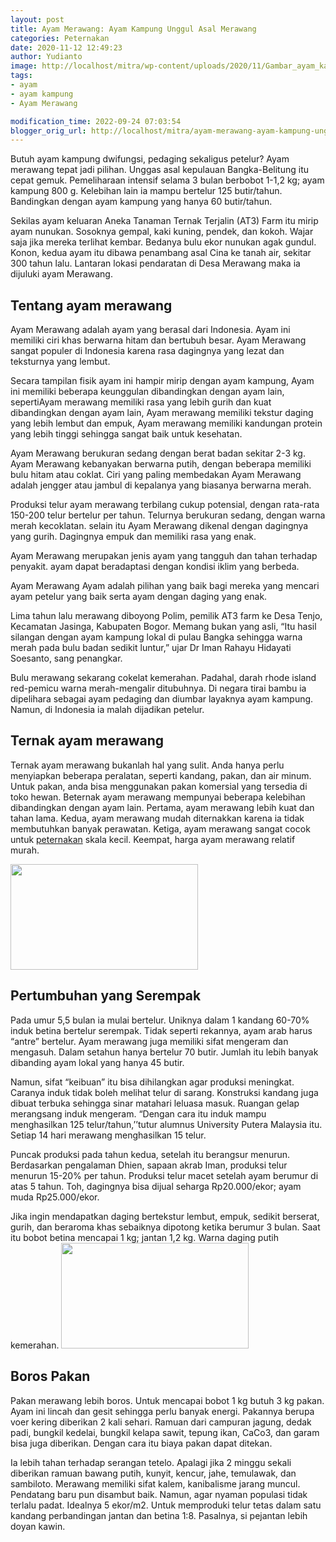 ```yaml
---
layout: post
title: Ayam Merawang: Ayam Kampung Unggul Asal Merawang
categories: Peternakan
date: 2020-11-12 12:49:23
author: Yudianto
image: http://localhost/mitra/wp-content/uploads/2020/11/Gambar_ayam_kampung_1230x720.jpg
tags:
- ayam
- ayam kampung
- Ayam Merawang

modification_time: 2022-09-24 07:03:54
blogger_orig_url: http://localhost/mitra/ayam-merawang-ayam-kampung-unggul.html
---
```


Butuh ayam kampung dwifungsi, pedaging sekaligus petelur? Ayam merawang tepat jadi pilihan. Unggas asal kepulauan Bangka-Belitung itu cepat gemuk. Pemeliharaan intensif selama 3 bulan berbobot 1-1,2 kg; ayam kampung 800 g. Kelebihan lain ia mampu bertelur 125 butir/tahun. Bandingkan dengan ayam kampung yang hanya 60 butir/tahun.

Sekilas ayam keluaran Aneka Tanaman Ternak Terjalin (AT3) Farm itu mirip ayam nunukan. Sosoknya gempal, kaki kuning, pendek, dan kokoh. Wajar saja jika mereka terlihat kembar. Bedanya bulu ekor nunukan agak gundul. Konon, kedua ayam itu dibawa penambang asal Cina ke tanah air, sekitar 300 tahun lalu. Lantaran lokasi pendaratan di Desa Merawang maka ia dijuluki ayam Merawang.
<h2>Tentang ayam merawang</h2>
Ayam Merawang adalah ayam yang berasal dari Indonesia. Ayam ini memiliki ciri khas berwarna hitam dan bertubuh besar. Ayam Merawang sangat populer di Indonesia karena rasa dagingnya yang lezat dan teksturnya yang lembut.

Secara tampilan fisik ayam ini hampir mirip dengan ayam kampung, Ayam ini memiliki beberapa keunggulan dibandingkan dengan ayam lain, sepertiAyam merawang memiliki rasa yang lebih gurih dan kuat dibandingkan dengan ayam lain, Ayam merawang memiliki tekstur daging yang lebih lembut dan empuk, Ayam merawang memiliki kandungan protein yang lebih tinggi sehingga sangat baik untuk kesehatan.

Ayam Merawang berukuran sedang dengan berat badan sekitar 2-3 kg. Ayam Merawang kebanyakan berwarna putih, dengan beberapa memiliki bulu hitam atau coklat. Ciri yang paling membedakan Ayam Merawang adalah jengger atau jambul di kepalanya yang biasanya berwarna merah.

Produksi telur ayam merawang terbilang cukup potensial, dengan rata-rata 150-200 telur bertelur per tahun. Telurnya berukuran sedang, dengan warna merah kecoklatan. selain itu Ayam Merawang dikenal dengan dagingnya yang gurih. Dagingnya empuk dan memiliki rasa yang enak.

Ayam Merawang merupakan jenis ayam yang tangguh dan tahan terhadap penyakit. ayam dapat beradaptasi dengan kondisi iklim yang berbeda.

Ayam Merawang Ayam adalah pilihan yang baik bagi mereka yang mencari ayam petelur yang baik serta ayam dengan daging yang enak.

Lima tahun lalu merawang diboyong Polim, pemilik AT3 farm ke Desa Tenjo, Kecamatan Jasinga, Kabupaten Bogor. Memang bukan yang asli, “Itu hasil silangan dengan ayam kampung lokal di pulau Bangka sehingga warna merah pada bulu badan sedikit luntur,” ujar Dr Iman Rahayu Hidayati Soesanto, sang penangkar.

Bulu merawang sekarang cokelat kemerahan. Padahal, darah rhode island red-pemicu warna merah-mengalir ditubuhnya. Di negara tirai bambu ia dipelihara sebagai ayam pedaging dan diumbar layaknya ayam kampung. Namun, di Indonesia ia malah dijadikan petelur.
<h2>Ternak ayam merawang</h2>
Ternak ayam merawang bukanlah hal yang sulit. Anda hanya perlu menyiapkan beberapa peralatan, seperti kandang, pakan, dan air minum. Untuk pakan, anda bisa menggunakan pakan komersial yang tersedia di toko hewan. Beternak ayam merawang mempunyai beberapa kelebihan dibandingkan dengan ayam lain. Pertama, ayam merawang lebih kuat dan tahan lama. Kedua, ayam merawang mudah diternakkan karena ia tidak membutuhkan banyak perawatan. Ketiga, ayam merawang sangat cocok untuk <a class="wpil_keyword_link" href="http://127.0.0.1/mitra/peternakan"   title="peternakan" data-wpil-keyword-link="linked">peternakan</a> skala kecil. Keempat, harga ayam merawang relatif murah.

<a href="http://127.0.0.1/mitra/wp-content/uploads/2020/11/Ayam-Merawang.jpg"><img class="aligncenter wp-image-20624 size-medium" src="http://127.0.0.1/mitra/wp-content/uploads/2020/11/Ayam-Merawang-300x169.jpg" alt="" width="300" height="169" /></a>
<h2 id="Serempak">Pertumbuhan yang Serempak</h2>
Pada umur 5,5 bulan ia mulai bertelur. Uniknya dalam 1 kandang 60-70% induk betina bertelur serempak. Tidak seperti rekannya, ayam arab harus “antre” bertelur. Ayam merawang juga memiliki sifat mengeram dan mengasuh. Dalam setahun hanya bertelur 70 butir. Jumlah itu lebih banyak dibanding ayam lokal yang hanya 45 butir.

Namun, sifat “keibuan” itu bisa dihilangkan agar produksi meningkat. Caranya induk tidak boleh melihat telur di sarang. Konstruksi kandang juga dibuat terbuka sehingga sinar matahari leluasa masuk. Ruangan gelap merangsang induk mengeram. “Dengan cara itu induk mampu menghasilkan 125 telur/tahun,’’tutur alumnus University Putera Malaysia itu.
Setiap 14 hari merawang menghasilkan 15 telur.

Puncak produksi pada tahun kedua, setelah itu berangsur menurun. Berdasarkan pengalaman Dhien, sapaan akrab Iman, produksi telur menurun 15-20% per tahun. Produksi telur macet setelah ayam berumur di atas 5 tahun. Toh, dagingnya bisa dijual seharga Rp20.000/ekor; ayam muda Rp25.000/ekor.

Jika ingin mendapatkan daging bertekstur lembut, empuk, sedikit berserat, gurih, dan beraroma khas sebaiknya dipotong ketika berumur 3 bulan. Saat itu bobot betina mencapai 1 kg; jantan 1,2 kg. Warna daging putih kemerahan.
<a href="http://127.0.0.1/mitra/wp-content/uploads/2020/11/Ayam-Merawang-babel.jpg"><img class="aligncenter wp-image-20623 size-medium" src="http://127.0.0.1/mitra/wp-content/uploads/2020/11/Ayam-Merawang-babel-300x169.jpg" alt="" width="300" height="169" /></a>
<h2 id="Serempak">Boros Pakan</h2>
Pakan merawang lebih boros. Untuk mencapai bobot 1 kg butuh 3 kg pakan. Ayam ini lincah dan gesit sehingga perlu banyak energi. Pakannya berupa voer kering diberikan 2 kali sehari. Ramuan dari campuran jagung, dedak padi, bungkil kedelai, bungkil kelapa sawit, tepung ikan, CaCo3, dan garam bisa juga diberikan. Dengan cara itu biaya pakan dapat ditekan.

Ia lebih tahan terhadap serangan tetelo. Apalagi jika 2 minggu sekali diberikan ramuan bawang putih, kunyit, kencur, jahe, temulawak, dan sambiloto. Merawang memiliki sifat kalem, kanibalisme jarang muncul. Pendatang baru pun disambut baik. Namun, agar nyaman populasi tidak terlalu padat. Idealnya 5 ekor/m2. Untuk memproduki telur tetas dalam satu kandang perbandingan jantan dan betina 1:8. Pasalnya, si pejantan lebih doyan kawin.
